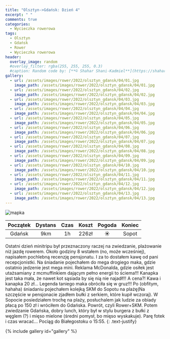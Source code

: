 ```yaml
---
title: "Olsztyn->Gdańsk: Dzień 4"
excerpt: " "
comments: true
categories:
  - Wycieczka rowerowa
tags:
  - Olsztyn
  - Gdańsk
  - Rower  
  - Wycieczka rowerowa
header:
  overlay_image: random
  #overlay_filter: rgba(255, 255, 255, 0.3)
  #caption: Random code by: [**© Shahar Shani-Kadmiel**](https://shaharkadmiel.github.io)"
gallery:
  - url: /assets/images/rower/2022/olsztyn_gdansk/04/01.jpg
    image_path: /assets/images/rower/2022/olsztyn_gdansk/04/01.jpg
  - url: /assets/images/rower/2022/olsztyn_gdansk/04/02.jpg
    image_path: /assets/images/rower/2022/olsztyn_gdansk/04/02.jpg
  - url: /assets/images/rower/2022/olsztyn_gdansk/04/03.jpg
    image_path: /assets/images/rower/2022/olsztyn_gdansk/04/03.jpg
  - url: /assets/images/rower/2022/olsztyn_gdansk/04/04.jpg
    image_path: /assets/images/rower/2022/olsztyn_gdansk/04/04.jpg
  - url: /assets/images/rower/2022/olsztyn_gdansk/04/05.jpg
    image_path: /assets/images/rower/2022/olsztyn_gdansk/04/05.jpg
  - url: /assets/images/rower/2022/olsztyn_gdansk/04/06.jpg
    image_path: /assets/images/rower/2022/olsztyn_gdansk/04/06.jpg
  - url: /assets/images/rower/2022/olsztyn_gdansk/04/07.jpg
    image_path: /assets/images/rower/2022/olsztyn_gdansk/04/07.jpg
  - url: /assets/images/rower/2022/olsztyn_gdansk/04/08.jpg
    image_path: /assets/images/rower/2022/olsztyn_gdansk/04/08.jpg
  - url: /assets/images/rower/2022/olsztyn_gdansk/04/09.jpg
    image_path: /assets/images/rower/2022/olsztyn_gdansk/04/09.jpg
  - url: /assets/images/rower/2022/olsztyn_gdansk/04/10.jpg
    image_path: /assets/images/rower/2022/olsztyn_gdansk/04/10.jpg
  - url: /assets/images/rower/2022/olsztyn_gdansk/04/11.jpg
    image_path: /assets/images/rower/2022/olsztyn_gdansk/04/11.jpg
  - url: /assets/images/rower/2022/olsztyn_gdansk/04/12.jpg
    image_path: /assets/images/rower/2022/olsztyn_gdansk/04/12.jpg
  - url: /assets/images/rower/2022/olsztyn_gdansk/04/13.jpg
    image_path: /assets/images/rower/2022/olsztyn_gdansk/04/13.jpg
---
```

![mapka](/assets/images/rower/2022/olsztyn_gdansk/04/mapka.png)

|Początek|Dystans|Czas|Koszt|Pogoda|Koniec|
|:---:|:---:|:---:|:---:|:---:|:---:|
|Gdańsk|9km|1h|226zł|☀️|Sopot|

Ostatni dzień minitripu był przeznaczony raczej na zwiedzanie, plażowanie niż jazdę rowerem. Około godziny 8 wstałem (no, może wcześniej), napisałem pochlebną recenzję pensjonatu. I za to dostałem kawę od pani recepcjonistki. Na śniadanie pojechałem do mega drogiego maka, gdzie ostatnio jedzenie jest mega mini. Reklama McDonalda, gdzie osiłek jest utażsamiany z mcmuffinkiem dającym pełno energii to ściema!!! Kanapka jest taka mała, że nawet kot sąsiada by się nią nie najadł!!! A cena?! Kawa i kanapka 20 zł... Legenda taniego maka obróciła się w gruz!!! Po (obfitym, hahaha) śniadaniu pojechałem kolejką SKM do Sopotu na plażę(Na szczęście w pensjonacie zjadłem bułki z serkiem, które kupił wczoraj). W Sopocie posiedziałem trochę na plaży, posłuchalem jak ludzie za obiady płacą po 150 zł i wróciłem do Gdańska. Powrót, czyli Rower+SKM. Potem zwiedzanie Gdańska, dobry lunch, który był w stylu burgera z bułki z węglem (?) i mięso mielone (średni pomysł, bo mięso wyskakuje). Parę fotek i czas wracać... Pociąg do Białegostoku o 15:55. 
{: .text-justify}

{% include gallery id="gallery" %}

